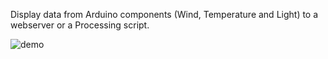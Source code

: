 Display data from Arduino components (Wind, Temperature and Light) to a webserver or a Processing script.

![demo](C:\Users\kode\Documents\Arduino\the_weather_station\demo.gif)